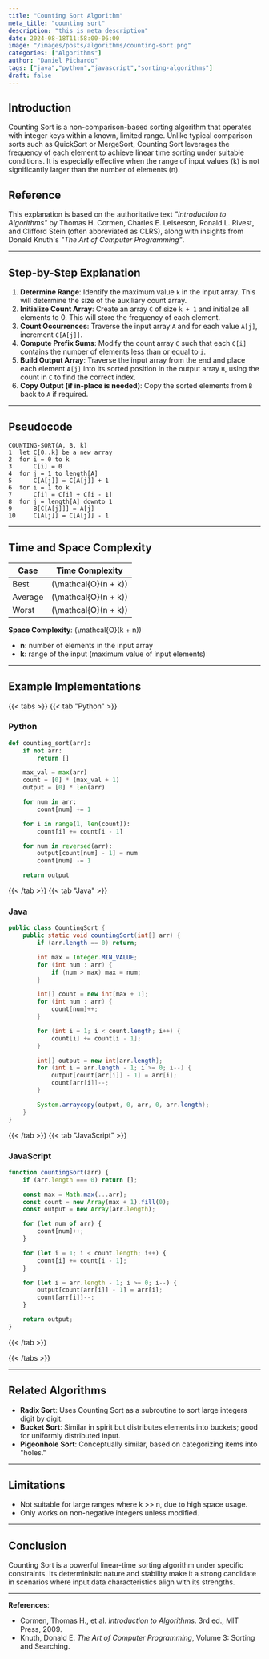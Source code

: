 ```yaml
---
title: "Counting Sort Algorithm"
meta_title: "counting sort"
description: "this is meta description"
date: 2024-08-18T11:58:00-06:00
image: "/images/posts/algorithms/counting-sort.png"
categories: ["Algorithms"]
author: "Daniel Pichardo"
tags: ["java","python","javascript","sorting-algorithms"]
draft: false
---
```


## Introduction

Counting Sort is a non-comparison-based sorting algorithm that operates with integer keys within a known, limited range. Unlike typical comparison sorts such as QuickSort or MergeSort, Counting Sort leverages the frequency of each element to achieve linear time sorting under suitable conditions. It is especially effective when the range of input values (k) is not significantly larger than the number of elements (n).

## Reference

This explanation is based on the authoritative text *"Introduction to Algorithms"* by Thomas H. Cormen, Charles E. Leiserson, Ronald L. Rivest, and Clifford Stein (often abbreviated as CLRS), along with insights from Donald Knuth's *"The Art of Computer Programming"*.

---

## Step-by-Step Explanation

1. **Determine Range**: Identify the maximum value `k` in the input array. This will determine the size of the auxiliary count array.
2. **Initialize Count Array**: Create an array `C` of size `k + 1` and initialize all elements to 0. This will store the frequency of each element.
3. **Count Occurrences**: Traverse the input array `A` and for each value `A[j]`, increment `C[A[j]]`.
4. **Compute Prefix Sums**: Modify the count array `C` such that each `C[i]` contains the number of elements less than or equal to `i`.
5. **Build Output Array**: Traverse the input array from the end and place each element `A[j]` into its sorted position in the output array `B`, using the count in `C` to find the correct index.
6. **Copy Output (if in-place is needed)**: Copy the sorted elements from `B` back to `A` if required.

---

## Pseudocode

```text
COUNTING-SORT(A, B, k)
1  let C[0..k] be a new array
2  for i = 0 to k
3      C[i] = 0
4  for j = 1 to length[A]
5      C[A[j]] = C[A[j]] + 1
6  for i = 1 to k
7      C[i] = C[i] + C[i - 1]
8  for j = length[A] downto 1
9      B[C[A[j]]] = A[j]
10     C[A[j]] = C[A[j]] - 1
```

---

## Time and Space Complexity

| Case    | Time Complexity |
| ------- | --------------- |
| Best    | \(\mathcal{O}(n + k)\)        |
| Average | \(\mathcal{O}(n + k)\)        |
| Worst   | \(\mathcal{O}(n + k)\)        |

**Space Complexity**: \(\mathcal{O}(k + n)\)

* **n**: number of elements in the input array
* **k**: range of the input (maximum value of input elements)

---

## Example Implementations

{{< tabs >}}
{{< tab "Python" >}}
### Python

```python
def counting_sort(arr):
    if not arr:
        return []

    max_val = max(arr)
    count = [0] * (max_val + 1)
    output = [0] * len(arr)

    for num in arr:
        count[num] += 1

    for i in range(1, len(count)):
        count[i] += count[i - 1]

    for num in reversed(arr):
        output[count[num] - 1] = num
        count[num] -= 1

    return output
```

{{< /tab >}}
{{< tab "Java" >}}
### Java

```java
public class CountingSort {
    public static void countingSort(int[] arr) {
        if (arr.length == 0) return;

        int max = Integer.MIN_VALUE;
        for (int num : arr) {
            if (num > max) max = num;
        }

        int[] count = new int[max + 1];
        for (int num : arr) {
            count[num]++;
        }

        for (int i = 1; i < count.length; i++) {
            count[i] += count[i - 1];
        }

        int[] output = new int[arr.length];
        for (int i = arr.length - 1; i >= 0; i--) {
            output[count[arr[i]] - 1] = arr[i];
            count[arr[i]]--;
        }

        System.arraycopy(output, 0, arr, 0, arr.length);
    }
}
```
{{< /tab >}}
{{< tab "JavaScript" >}}
### JavaScript

```javascript
function countingSort(arr) {
    if (arr.length === 0) return [];

    const max = Math.max(...arr);
    const count = new Array(max + 1).fill(0);
    const output = new Array(arr.length);

    for (let num of arr) {
        count[num]++;
    }

    for (let i = 1; i < count.length; i++) {
        count[i] += count[i - 1];
    }

    for (let i = arr.length - 1; i >= 0; i--) {
        output[count[arr[i]] - 1] = arr[i];
        count[arr[i]]--;
    }

    return output;
}
```

{{< /tab >}}

{{< /tabs >}}


---

## Related Algorithms

* **Radix Sort**: Uses Counting Sort as a subroutine to sort large integers digit by digit.
* **Bucket Sort**: Similar in spirit but distributes elements into buckets; good for uniformly distributed input.
* **Pigeonhole Sort**: Conceptually similar, based on categorizing items into "holes."

---

## Limitations

* Not suitable for large ranges where k >> n, due to high space usage.
* Only works on non-negative integers unless modified.

---

## Conclusion

Counting Sort is a powerful linear-time sorting algorithm under specific constraints. Its deterministic nature and stability make it a strong candidate in scenarios where input data characteristics align with its strengths.

---

**References**:

* Cormen, Thomas H., et al. *Introduction to Algorithms*. 3rd ed., MIT Press, 2009.
* Knuth, Donald E. *The Art of Computer Programming*, Volume 3: Sorting and Searching.

